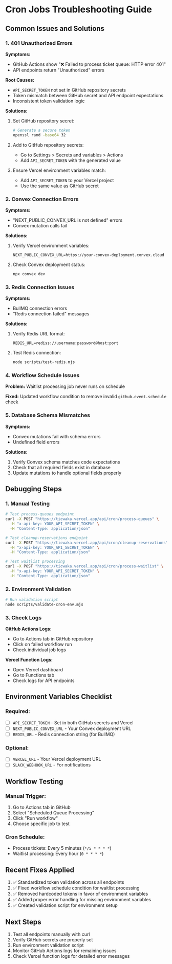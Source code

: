 # Cron Jobs Troubleshooting Guide

## Common Issues and Solutions

### 1. **401 Unauthorized Errors**

**Symptoms:**

- GitHub Actions show "❌ Failed to process ticket queue: HTTP error 401"
- API endpoints return "Unauthorized" errors

**Root Causes:**

- `API_SECRET_TOKEN` not set in GitHub repository secrets
- Token mismatch between GitHub secret and API endpoint expectations
- Inconsistent token validation logic

**Solutions:**

1. Set GitHub repository secret:
   ```bash
   # Generate a secure token
   openssl rand -base64 32
   ```
2. Add to GitHub repository secrets:

   - Go to Settings > Secrets and variables > Actions
   - Add `API_SECRET_TOKEN` with the generated value

3. Ensure Vercel environment variables match:
   - Add `API_SECRET_TOKEN` to your Vercel project
   - Use the same value as GitHub secret

### 2. **Convex Connection Errors**

**Symptoms:**

- "NEXT_PUBLIC_CONVEX_URL is not defined" errors
- Convex mutation calls fail

**Solutions:**

1. Verify Vercel environment variables:

   ```
   NEXT_PUBLIC_CONVEX_URL=https://your-convex-deployment.convex.cloud
   ```

2. Check Convex deployment status:
   ```bash
   npx convex dev
   ```

### 3. **Redis Connection Issues**

**Symptoms:**

- BullMQ connection errors
- "Redis connection failed" messages

**Solutions:**

1. Verify Redis URL format:

   ```
   REDIS_URL=rediss://username:password@host:port
   ```

2. Test Redis connection:
   ```bash
   node scripts/test-redis.mjs
   ```

### 4. **Workflow Schedule Issues**

**Problem:** Waitlist processing job never runs on schedule

**Fixed:** Updated workflow condition to remove invalid `github.event.schedule` check

### 5. **Database Schema Mismatches**

**Symptoms:**

- Convex mutations fail with schema errors
- Undefined field errors

**Solutions:**

1. Verify Convex schema matches code expectations
2. Check that all required fields exist in database
3. Update mutations to handle optional fields properly

## Debugging Steps

### 1. **Manual Testing**

```bash
# Test process-queues endpoint
curl -X POST "https://ticwaka.vercel.app/api/cron/process-queues" \
  -H "x-api-key: YOUR_API_SECRET_TOKEN" \
  -H "Content-Type: application/json"

# Test cleanup-reservations endpoint
curl -X POST "https://ticwaka.vercel.app/api/cron/cleanup-reservations" \
  -H "x-api-key: YOUR_API_SECRET_TOKEN" \
  -H "Content-Type: application/json"

# Test waitlist processing
curl -X POST "https://ticwaka.vercel.app/api/cron/process-waitlist" \
  -H "x-api-key: YOUR_API_SECRET_TOKEN" \
  -H "Content-Type: application/json"
```

### 2. **Environment Validation**

```bash
# Run validation script
node scripts/validate-cron-env.mjs
```

### 3. **Check Logs**

**GitHub Actions Logs:**

- Go to Actions tab in GitHub repository
- Click on failed workflow run
- Check individual job logs

**Vercel Function Logs:**

- Open Vercel dashboard
- Go to Functions tab
- Check logs for API endpoints

## Environment Variables Checklist

### Required:

- [ ] `API_SECRET_TOKEN` - Set in both GitHub secrets and Vercel
- [ ] `NEXT_PUBLIC_CONVEX_URL` - Your Convex deployment URL
- [ ] `REDIS_URL` - Redis connection string (for BullMQ)

### Optional:

- [ ] `VERCEL_URL` - Your Vercel deployment URL
- [ ] `SLACK_WEBHOOK_URL` - For notifications

## Workflow Testing

### Manual Trigger:

1. Go to Actions tab in GitHub
2. Select "Scheduled Queue Processing"
3. Click "Run workflow"
4. Choose specific job to test

### Cron Schedule:

- Process tickets: Every 5 minutes (`*/5 * * * *`)
- Waitlist processing: Every hour (`0 * * * *`)

## Recent Fixes Applied

1. ✅ Standardized token validation across all endpoints
2. ✅ Fixed workflow schedule condition for waitlist processing
3. ✅ Removed hardcoded tokens in favor of environment variables
4. ✅ Added proper error handling for missing environment variables
5. ✅ Created validation script for environment setup

## Next Steps

1. Test all endpoints manually with curl
2. Verify GitHub secrets are properly set
3. Run environment validation script
4. Monitor GitHub Actions logs for remaining issues
5. Check Vercel function logs for detailed error messages
